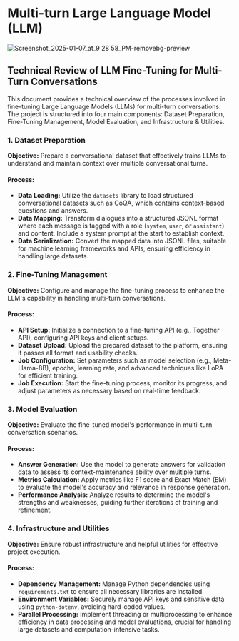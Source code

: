 # Multi-turn Large Language Model (LLM)

![Screenshot_2025-01-07_at_9 28 58_PM-removebg-preview](https://github.com/user-attachments/assets/b8ad42d4-eb3c-4176-a58e-ef9941ac6b30)

## Technical Review of LLM Fine-Tuning for Multi-Turn Conversations

This document provides a technical overview of the processes involved in fine-tuning Large Language Models (LLMs) for multi-turn conversations. The project is structured into four main components: Dataset Preparation, Fine-Tuning Management, Model Evaluation, and Infrastructure & Utilities.

### 1. Dataset Preparation

**Objective:** Prepare a conversational dataset that effectively trains LLMs to understand and maintain context over multiple conversational turns.

#### Process:

- **Data Loading:** Utilize the `datasets` library to load structured conversational datasets such as CoQA, which contains context-based questions and answers.
- **Data Mapping:** Transform dialogues into a structured JSONL format where each message is tagged with a role (`system`, `user`, or `assistant`) and content. Include a system prompt at the start to establish context.
- **Data Serialization:** Convert the mapped data into JSONL files, suitable for machine learning frameworks and APIs, ensuring efficiency in handling large datasets.

### 2. Fine-Tuning Management

**Objective:** Configure and manage the fine-tuning process to enhance the LLM's capability in handling multi-turn conversations.

#### Process:

- **API Setup:** Initialize a connection to a fine-tuning API (e.g., Together API), configuring API keys and client setups.
- **Dataset Upload:** Upload the prepared dataset to the platform, ensuring it passes all format and usability checks.
- **Job Configuration:** Set parameters such as model selection (e.g., Meta-Llama-8B), epochs, learning rate, and advanced techniques like LoRA for efficient training.
- **Job Execution:** Start the fine-tuning process, monitor its progress, and adjust parameters as necessary based on real-time feedback.

### 3. Model Evaluation

**Objective:** Evaluate the fine-tuned model's performance in multi-turn conversation scenarios.

#### Process:

- **Answer Generation:** Use the model to generate answers for validation data to assess its context-maintenance ability over multiple turns.
- **Metrics Calculation:** Apply metrics like F1 score and Exact Match (EM) to evaluate the model's accuracy and relevance in response generation.
- **Performance Analysis:** Analyze results to determine the model's strengths and weaknesses, guiding further iterations of training and refinement.

### 4. Infrastructure and Utilities

**Objective:** Ensure robust infrastructure and helpful utilities for effective project execution.

#### Process:

- **Dependency Management:** Manage Python dependencies using `requirements.txt` to ensure all necessary libraries are installed.
- **Environment Variables:** Securely manage API keys and sensitive data using `python-dotenv`, avoiding hard-coded values.
- **Parallel Processing:** Implement threading or multiprocessing to enhance efficiency in data processing and model evaluations, crucial for handling large datasets and computation-intensive tasks.
